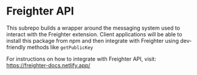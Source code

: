 # Freighter API

This subrepo builds a wrapper around the messaging system used to interact with
the Freighter extension. Client applications will be able to install this package
from npm and then integrate with Freighter using dev-friendly methods like
`getPublicKey`

For instructions on how to integrate with Freighter API, visit: https://freighter-docs.netlify.app/
